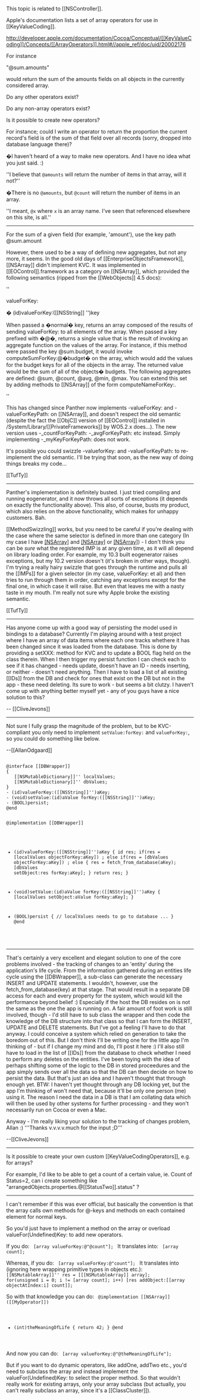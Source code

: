 

This topic is related to [[NSController]].

Apple's documentation lists a set of array operators for use in [[KeyValueCoding]].

http://developer.apple.com/documentation/Cocoa/Conceptual/[[KeyValueCoding]]/Concepts/[[ArrayOperators]].html#//apple_ref/doc/uid/20002176

For instance

"@sum.amounts"

would return the sum of the amounts fields on all objects in the currently considered array.

Do any other operators exist?

Do any non-array operators exist?

Is it possible to create new operators?

For instance; could I write an operator to return the proportion the current record's field is of the sum of that field over all records (sorry, dropped into database language there)?

�I haven't heard of a way to make new operators. And I have no idea what you just said. :)

''I believe that <code>@amounts</code> will return the number of items in that array, will it not?''

�There is no <code>@amounts</code>, but <code>@count</code> will return the number of items in an array.

''I meant, <code>@x</code> where <code>x</code> is an array name. I've seen that referenced elsewhere on this site, is all.''

----

For the sum of a given field (for example, 'amount'), use the key path @sum.amount

However, there used to be a way of defining new aggregates, but not any more, it seems.  In the good old days of [[EnterpriseObjectsFramework]], [[NSArray]] didn't implement KVC.  It was implemented in [[EOControl]].framework as a category on [[NSArray]], which provided the following semantics (ripped from the [[WebObjects]] 4.5 docs):

''

valueForKey:

� (id)valueForKey:([[NSString]] '')key

When passed a �normal� key, returns an array composed of the results of sending valueForKey:
to all elements of the array. When passed a key prefixed with �@�, returns a single value that is
the result of invoking an aggregate function on the values of the array.
For instance, if this method were passed the key @sum.budget, it would invoke
computeSumForKey:@�budget� on the array, which would add the values for the budget keys for
all of the objects in the array. The returned value would be the sum of all of the objects� budgets.
The following aggregates are defined: @sum, @count, @avg, @min, @max. You can extend this
set by adding methods to [[NSArray]] of the form computeNameForKey:.

''

This has changed since Panther now implements -valueForKey: and -valueForKeyPath: on [[NSArray]], and doesn't respect the old semantic (despite the fact the [[ObjC]] version of [[EOControl]] installed in /System/Library/[[PrivateFrameworks]] by WO5.2.x does...).  The new version uses -_countForKeyPath: -_avgForKeyPath: etc instead.  Simply implementing -_myKeyForKeyPath: does not work.

It's possible you could swizzle -valueforKey: and -valueForKeyPath: to re-implement the old semantic.  I'll be trying that soon, as the new way of doing things breaks my code... 

[[TufTy]]

----

Panther's implementation is definitely busted.  I just tried compiling and running eogenerator, and it now throws all sorts of exceptions (it depends on exactly the functionality above).  This also, of course, busts my product, which also relies on the above functionality, which makes for unhappy customers.  Bah.

[[MethodSwizzling]] works, but you need to be careful if you're dealing with the case where the same selector is defined in more than one category (In my case I have [[NSArray]]([[KeyValueCoding]]) and [[NSArray]]([[TCUKeyValueCoding]]) or [[NSArray]]([[EOKeyValueCoding]])) - I don't think you can be _sure_ what the registered IMP is at any given time, as it will all depend on library loading order.  For example, my 10.3 built eogenerator raises exceptions, but my 10.2 version doesn't (it's broken in other ways, though).  I'm trying a really hairy swizzle that goes through the runtime and pulls all the [[IMPs]] for a given selector (in my case, valueForKey: et al) and then tries to run through them in order, catching any exceptions except for the final one, in which case it will raise.  But even that leaves me with a nasty taste in my mouth.  I'm really not sure why Apple broke the existing semantic.

[[TufTy]]

----

Has anyone come up with a good way of persisting the model used in bindings to a database? Currently I'm playing around with a test project where I have an array of data items where each one tracks whethere it has been changed since it was loaded from the database. This is done by providing a setXXX: method for KVC and to update a BOOL flag held on the class therein. When I then trigger my persist function I can check each to see if it has changed - needs update, doesn't have an ID - needs inserting, or neither - doesn't need anything. Then I have to load a list of all existing [[IDs]] from the DB and check for ones that exist on the DB but not in the app - these need deleting. Its sure to work - but seems a bit clutzy. I haven't come up with anything better myself yet - any of you guys have a nice solution to this?

-- [[CliveJevons]]

----

Not sure I fully grasp the magnitude of the problem, but to be KVC-compliant you only need to implement <code>setValue:forKey:</code> and <code>valueForKey:</code>, so you could do something like below.

--[[AllanOdgaard]]

<code>
@interface [[DBWrapper]]
{
   [[NSMutableDictionary]]'' localValues;
   [[NSMutableDictionary]]'' dbValues;
}
- (id)valueForKey:([[NSString]]'')aKey;
- (void)setValue:(id)aValue forKey:([[NSString]]'')aKey;
- (BOOL)persist;
@end

@implementation [[DBWrapper]]
- (id)valueForKey:([[NSString]]'')aKey
{
   id res;
   if(res = [localValues objectForKey:aKey])
      ;
   else if(res = [dbValues objectForKey:aKey])
      ;
   else
   {
      res = fetch_from_database(aKey);
      [dbValues setObject:res forKey:aKey];
   }
   return res;
}

- (void)setValue:(id)aValue forKey:([[NSString]]'')aKey
{
   [localValues setObject:aValue forKey:aKey];
}

- (BOOL)persist
{
   // localValues needs to go to database
   ...
}
@end
</code>

----

That's certainly a very excellent and elegant solution to one of the core problems involved - the tracking of changes to an 'entity' during the application's life cycle. From the information gathered during an entities life cycle using the [[DBWrapper]], a sub-class can generate the necessary INSERT and UPDATE statements. I wouldn't, however, use the fetch_from_database(key) at that stage. That would result in a separate DB access for each and every property for the system, which would kill the performance beyond belief :) Especially if the host the DB resides on is not the same as the one the app is running on. A fair amount of foot work is still involved, though - I'd still have to sub class the wrapper and then code the knowledge of the DB structure into that class so that I can form the INSERT, UPDATE and DELETE statements. But I've got a feeling I'll have to do that anyway. I could conceive a system which relied on generation to take the boredom out of this. But I don't think I'll be writing one for the little app I'm thinking of - but if I change my mind and do, I'll post it here :) I'll also still have to load in the list of [[IDs]] from the database to check whether I need to perform any deletes on the entities.
I've been toying with the idea of perhaps shifting some of the logic to the DB in stored proceedures and the app simply sends over all the data so that the DB can then decide on how to persist the data. But that's just an idea and I haven't thought that through enough yet.
BTW: I haven't yet thought through any DB locking yet, but the app I'm thinking of won't need that, because it'll be only one person (me) using it. The reason I need the data in a DB is that I am collating data which will then be used by other systems for further processing - and they won't necessarily run on Cocoa or even a Mac.

Anyway - I'm really liking your solution to the tracking of changes problem, Allan :) '''Thanks v.v.v.v.much for the input ;D'''

--[[CliveJevons]]

----

Is it possible to create your own custom [[KeyValueCodingOperators]], e.g. for arrays?

For example, I'd like to be able to get a count of a certain value, ie. Count of Status=2, can i create something like "arrangedObjects.properties.@[[StatusTwo]].status" ?

----

I can't remember if this was ever official, but basically the convention is that the array calls own methods for @-keys and methods on each contained element for normal keys.

So you'd just have to implement a method on the array or overload valueFor(Undefined)Key: to add new operators.

If you do:
<code>
[array valueForKey:@"@count"];
</code>
It translates into:
<code>
[array count];
</code>

Whereas, if you do:
<code>
[array valueForKey:@"count"];
</code>
It translates into (ignoring here wrapping primitive types in objects etc.):
<code>
[[NSMutableArray]]'' res = [[[NSMutableArray]] array];
for(unsigned i = 0; i != [array count]; i++)
   [res addObject:[[array objectAtIndex:i] count]];
</code>

So with that knowledge you can do:
<code>
@implementation [[NSArray]] ([[MyOperator]])
- (int)theMeaningOfLife {
   return 42;
}
@end
</code>

And now you can do:
<code>
[array valueForKey:@"@theMeaningOfLife"];
</code>

But if you want to do dynamic operators, like addOne, addTwo etc., you'd need to subclass the array and instead implement the valueFor(Undefined)Key: to select the proper method. So that wouldn't really work for existing arrays, only your array subclass (but actually, you can't really subclass an array, since it's a [[ClassCluster]]).